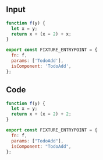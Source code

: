 
## Input

```javascript
function f(y) {
  let x = y;
  return x + (x = 2) + x;
}

export const FIXTURE_ENTRYPOINT = {
  fn: f,
  params: ['TodoAdd'],
  isComponent: 'TodoAdd',
};

```

## Code

```javascript
function f(y) {
  let x = y;
  return x + (x = 2) + 2;
}

export const FIXTURE_ENTRYPOINT = {
  fn: f,
  params: ["TodoAdd"],
  isComponent: "TodoAdd",
};

```
      